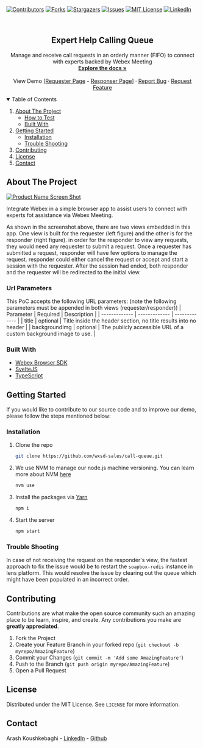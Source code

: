 [![Contributors][contributors-shield]][contributors-url]
[![Forks][forks-shield]][forks-url]
[![Stargazers][stars-shield]][stars-url]
[![Issues][issues-shield]][issues-url]
[![MIT License][license-shield]][license-url]
[![LinkedIn][linkedin-shield]][linkedin-url]

<!-- PROJECT LOGO -->
<br />
<p align="center">
  <h2 align="center">Expert Help Calling Queue</h2>

  <p align="center">
  Manage and receive call requests in an orderly manner (FIFO) to connect with experts backed by Webex Meeting
    <br />
    <a href="https://github.com/wxsd-sales/call-queue"><strong>Explore the docs »</strong></a>
    <br />
    <br />
    View Demo
    [<a href="https://call-queue.wbx.ninja/requester">Requester Page</a> -
    <a href="https://call-queue.wbx.ninja/responder">Responser Page</a>]
    ·
    <a href="https://github.com/wxsd-sales/call-queue/issues">Report Bug</a>
    ·
    <a href="https://github.com/wxsd-sales/call-queue/issues">Request Feature</a>
  </p>
</p>

<!-- TABLE OF CONTENTS -->
<details open="open">
  <summary>Table of Contents</summary>
  <ol>
    <li>
      <a href="#about-the-project">About The Project</a>
      <ul>
        <li><a href="#how-to-test">How to Test</a></li>
        <li><a href="#built-with">Built With</a></li>
      </ul>
    </li>
    <li>
      <a href="#getting-started">Getting Started</a>
      <ul>
        <li><a href="#installation">Installation</a></li>
        <li><a href="#troubleShooting">Trouble Shooting</a></li>
      </ul>
    </li>
    <li><a href="#contributing">Contributing</a></li>
    <li><a href="#license">License</a></li>
    <li><a href="#contact">Contact</a></li>
  </ol>
</details>

<!-- ABOUT THE PROJECT -->

## About The Project

[![Product Name Screen Shot][product-screenshot]](https://call-queue.wbx.ninja/requester)

Integrate Webex in a simple browser app to assist users to connect with experts fot assistance via Webex Meeting.

As shown in the screenshot above, there are two views embedded in this app. One view is built for the requester (left figure) and the other is for the responder (right figure).
in order for the responder to view any requests, they would need any requester to submit a request. Once a requester has submitted a request, responder will have few options to manage the request. responder could either cancel the request or accept and start a session with the requester. After the session had ended, both responder and the requester will be redirected to the initial view.

### Url Parameters
This PoC accepts the following URL parameters: (note the following parameters must be appended in both views (requester/responder))
| Parameter  | Required | Description |
| ------------- | ------------- | ------------- |
| title | optional | Title inside the header section, no title results into no header  |
| backgroundImg | optional | The publicly accessible URL of a custom background image to use. |

### Built With

- [Webex Browser SDK](https://github.com/webex/webex-js-sdk)
- [SvelteJS](https://reactjs.org)
- [TypeScript](https://www.typescriptlang.org/)

<!-- GETTING STARTED -->

## Getting Started

If you would like to contribute to our source code and to improve our demo, please follow the steps mentioned below:

### Installation

1. Clone the repo
   ```sh
   git clone https://github.com/wxsd-sales/call-queue.git
   ```
2. We use NVM to manage our node.js machine versioning. You can learn more about NVM [here](https://github.com/nvm-sh/nvm)
   ```sh
   nvm use
   ```
3. Install the packages via [Yarn](https://classic.yarnpkg.com/en/)
   ```sh
   npm i
   ```
4. Start the server
   ```sh
   npm start
   ```

### Trouble Shooting
In case of not receiving the request on the responder's view, the fastest approach to fix the issue would be to restart the `soapbox-redis` instance in lens platform. This would resolve the issue by clearing out the queue which might have been populated in an incorrect order.

<!-- CONTRIBUTING -->

## Contributing

Contributions are what make the open source community such an amazing place to be learn, inspire, and create. Any contributions you make are **greatly appreciated**.

1. Fork the Project
2. Create your Feature Branch in your forked repo (`git checkout -b myrepo/AmazingFeature`)
3. Commit your Changes (`git commit -m 'Add some AmazingFeature'`)
4. Push to the Branch (`git push origin myrepo/AmazingFeature`)
5. Open a Pull Request

<!-- LICENSE -->

## License

Distributed under the MIT License. See `LICENSE` for more information.

<!-- CONTACT -->

## Contact

Arash Koushkebaghi - [LinkedIn](https://www.linkedin.com/in/arash-koushkebaghi-9b1701a4/) - [Github](https://github.com/akoushke)

<!-- MARKDOWN LINKS & IMAGES -->
<!-- https://www.markdownguide.org/basic-syntax/#reference-style-links -->

[contributors-shield]: https://img.shields.io/github/contributors/WXSD-Sales/WebexVoicea.svg?style=for-the-badge
[contributors-url]: https://github.com/wxsd-sales/call-queue/graphs/contributors
[forks-shield]: https://img.shields.io/github/forks/WXSD-Sales/WebexVoicea.svg?style=for-the-badge
[forks-url]: https://github.com/wxsd-sales/call-queue/network/members
[stars-shield]: https://img.shields.io/github/stars/WXSD-Sales/WebexVoicea.svg?style=for-the-badge
[stars-url]: https://github.com/wxsd-sales/call-queue/stargazers
[issues-shield]: https://img.shields.io/github/issues/WXSD-Sales/WebexVoicea.svg?style=for-the-badge
[issues-url]: https://github.com/wxsd-sales/call-queue/issues
[license-shield]: https://img.shields.io/github/license/WXSD-Sales/WebexVoicea.svg?style=for-the-badge
[license-url]: https://github.com/wxsd-sales/call-queue/blob/master/LICENSE.txt
[linkedin-shield]: https://img.shields.io/badge/-LinkedIn-black.svg?style=for-the-badge&logo=linkedin&colorB=555
[linkedin-url]: https://www.linkedin.com/in/arash-koushkebaghi-9b1701a4/
[product-screenshot]: assets/call-queue.png
